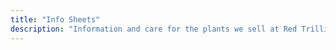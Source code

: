 ```yaml
---
title: "Info Sheets"
description: "Information and care for the plants we sell at Red Trillium Gardens"
---
```



